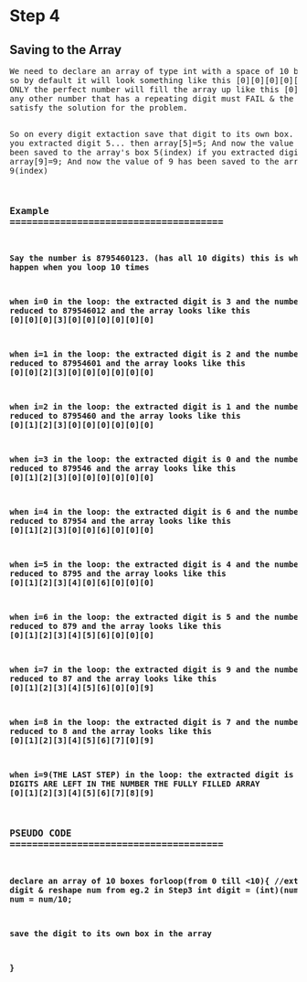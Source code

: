 # Step 4
<h2>Saving to the Array</h2>
<pre>
We need to declare an array of type int with a space of 10 boxes
so by default it will look something like this [0][0][0][0][0][0][0][0][0][0]
ONLY the perfect number will fill the array up like this [0][1][2][3][4][5][6][7][8][9]... SINCE IT WILL HAVE ALL 10 DIGITS
any other number that has a repeating digit must FAIL & the loop should break since it doesnt
satisfy the solution for the problem.

So on every digit extaction save that digit to its own box.
Like if you extracted digit 5... then array[5]=5; 
And now the value of 5 has been saved to the array's box 5(index)
if you extracted digit 9... then array[9]=9; 
And now the value of 9 has been saved to the array's box 9(index)

### <b>Example<b> ======================================
 Say the number is 8795460123. (has all 10 digits)
 this is what should happen when you loop 10 times
 
 when i=0 in the loop:
 the extracted digit is 3
 and the number is reduced to 879546012
 and the array looks like this [0][0][0][3][0][0][0][0][0][0] 
 
 when i=1 in the loop:
 the extracted digit is 2
 and the number is reduced to 87954601
 and the array looks like this [0][0][2][3][0][0][0][0][0][0]
 
 when i=2 in the loop:
 the extracted digit is 1
 and the number is reduced to 8795460
 and the array looks like this [0][1][2][3][0][0][0][0][0][0]
 
 when i=3 in the loop:
 the extracted digit is 0
 and the number is reduced to 879546
  and the array looks like this [0][1][2][3][0][0][0][0][0][0]
 
 when i=4 in the loop:
 the extracted digit is 6 
 and the number is reduced to 87954
  and the array looks like this [0][1][2][3][0][0][6][0][0][0]
 
 when i=5 in the loop:
 the extracted digit is 4
 and the number is reduced to 8795
  and the array looks like this [0][1][2][3][4][0][6][0][0][0]
 
 when i=6 in the loop:
 the extracted digit is 5
 and the number is reduced to 879
   and the array looks like this [0][1][2][3][4][5][6][0][0][0]
 
 when i=7 in the loop:
 the extracted digit is 9
 and the number is reduced to 87
   and the array looks like this [0][1][2][3][4][5][6][0][0][9]
 
 when i=8 in the loop:
 the extracted digit is 7 
 and the number is reduced to 8
 and the array looks like this [0][1][2][3][4][5][6][7][0][9]

 when i=9(THE LAST STEP) in the loop:
 the extracted digit is 8
 and NO DIGITS ARE LEFT IN THE NUMBER
 THE FULLY FILLED ARRAY  [0][1][2][3][4][5][6][7][8][9]
 
 
 ### <b>PSEUDO CODE<b> ======================================
 
 declare an array of 10 boxes
 forloop(from 0 till <10){
  //extract digit & reshape num from eg.2 in Step3
  int digit = (int)(num%10);
  num = num/10;
  
  save the digit to its own box in the array  
 
 }
 
 
 
 
 
 
 
 
 
